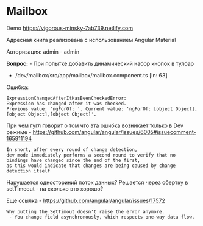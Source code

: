 # Mailbox

Demo https://vigorous-minsky-7ab739.netlify.com

Адресная книга реализована с использованием Angular Material

Авторизация: admin - admin

<b>Вопрос:</b> - При попытке добавить динамический набор кнопок в тулбар
 - /dev/mailbox/src/app/mailbox/mailbox.component.ts [ln: 63]

Oшибка:
```
ExpressionChangedAfterItHasBeenCheckedError:
Expression has changed after it was checked.
Previous value: 'ngForOf: '. Current value: 'ngForOf: [object Object],[object Object],[object Object]'.
```

При чем гугл говорит о том что эта ошибка возникает только в Dev режиме - https://github.com/angular/angular/issues/6005#issuecomment-165911194


```
In short, after every round of change detection, 
dev mode immediately performs a second round to verify that no bindings have changed since the end of the first, 
as this would indicate that changes are being caused by change detection itself
```
Нарушается односториний поток данных? Решается через обертку в setTimeout - на сколько это хорошо?

Еще ссылка - https://github.com/angular/angular/issues/17572

```
Why putting the SetTimout doesn't raise the error anymore.
 - You change field asynchronously, which respects one-way data flow.
```

